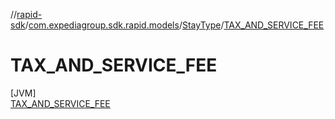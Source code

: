 //[rapid-sdk](../../../../index.md)/[com.expediagroup.sdk.rapid.models](../../index.md)/[StayType](../index.md)/[TAX_AND_SERVICE_FEE](index.md)

# TAX_AND_SERVICE_FEE

[JVM]\
[TAX_AND_SERVICE_FEE](index.md)
